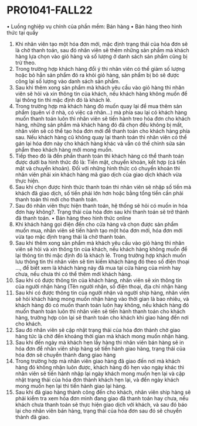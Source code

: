 # PRO1041-FALL22
•	Luồng nghiệp vụ chính của phần mềm: Bán hàng
•	Bán hàng theo hình thức tại quầy
1.	Khi nhân viên tạo một hóa đơn mới, mặc định trạng thái của hóa đơn sẽ là chờ thanh toán, sau đó nhân viên sẽ thêm những sản phẩm mà khách hàng lựa chọn vào giỏ hàng và số lượng ở danh sách sản phẩm cũng bị trừ theo.
2.	Trong trường hợp khách hàng đổi ý thì nhân viên có thể giảm số lượng hoặc bỏ hẳn sản phẩm đó ra khỏi giỏ hàng, sản phẩm bị bỏ sẽ được công lại số lượng vào danh sách sản phẩm.
3.	Sau khi thêm xong sản phẩm mà khách yêu cầu vào giỏ hàng thì nhân viên sẽ hỏi và xin thông tin của khách, nếu khách hàng không muốn để lại thông tin thì mặc định đó là khách lẻ.
4.	Trong trường hợp mà khách hàng đó muốn quay lại để mua thêm sản phẩm (quên ví ở nhà, có việc cá nhân…) mà phía sau lại có khách hàng muốn thanh toán luôn thì nhân viên sẽ tiến hành treo hóa đơn cho khách hàng, những sản phẩm mà khách hàng đó đã chọn đều không bị mất, nhân viên sẽ có thể tạo hóa đơn mới để thanh toán cho khách hàng phía sau. Nếu khách hàng cũ không quay lại thanh toán thì nhân viên có thể gán lại hóa đơn này cho khách hàng khác và vẫn có thể chỉnh sửa sản phẩm theo khách hàng mới mong muốn.
5.	Tiếp theo đó là đến phần thanh toán thì khách hàng có thể thanh toán được dưới ba hình thức đó là: Tiền mặt, chuyển khoản, kết hợp (cả tiền mặt và chuyển khoản). Đối với những hình thức có chuyển khoản thì nhân viên phải xin khách hàng mã giao dịch của giao dịch khách vừa thực hiện.
6.	Sau khi chọn được hình thức thanh toán thì nhân viên sẽ nhập số tiền mà khách đã giao dịch, số tiền phải lớn hơn hoặc bằng tổng tiền cần phải thanh toán thì mới cho thanh toán.
7.	Sau đó nhân viên thực hiện thanh toán, hệ thống sẽ hỏi có muốn in hóa đơn hay không?. Trạng thái của hóa đơn sau khi thanh toán sẽ trở thành đã thanh toán.
•	Bán hàng theo hình thức online
1.	Khi khách hàng gọi điện đến cho cửa hàng và chọn được sản phẩm muốn mua, nhân viên sẽ tiến hành tạo một hóa đơn mới, hóa đơn mới vừa tạo mặc định trạng thái là chờ thanh toán.
2.	Sau khi thêm xong sản phẩm mà khách yêu cầu vào giỏ hàng thì nhân viên sẽ hỏi và xin thông tin của khách, nếu khách hàng không muốn để lại thông tin thì mặc định đó là khách lẻ. Trong trường hợp khách muốn lưu thông tin thì nhân viên sẽ tìm kiếm khách hàng đó theo số điện thoại …, để biết xem là khách hàng này đã mua tại cửa hàng của mình hay chưa, nếu chưa thì có thể thêm mới khách hàng.
3.	Sau khi có được thông tin của khách hàng, nhân viên sẽ xin thông tin của người nhận hàng (Tên người nhận, số điện thoại, địa chỉ nhận hàng
4.	Sau khi có được thông tin của người nhận và người ship hàng, nhân viên sẽ hỏi khách hàng mong muốn nhận hàng vào thời gian là bao nhiêu, và khách hàng đó có muốn thanh toán luôn hay không, nếu khách hàng đó muốn thanh toán luôn thì nhân viên sẽ tiến hành thanh toán cho khách hàng, trường hợp còn lại sẽ thanh toán cho khách khi giao hàng đến nơi cho khách.
5.	Sau đó nhân viên sẽ cập nhật trạng thái của hóa đơn thành chờ giao hàng tức là chờ đến khoảng thời gian mà khách mong muốn nhận hàng.
6.	Sau khi đến ngày mà khách hẹn lấy hàng thì nhân viên bán hàng sẽ in hóa đơn để nhân viên ship hàng sẽ tiến hành giao hàng, trạng thái của hóa đơn sẽ chuyển thành đang giao hàng
7.	Trong trường hợp mà nhân viên giao hàng đã giao đến nơi mà khách hàng đó không nhận luôn được, khách hàng đó hẹn vào ngày khác thì nhân viên sẽ tiến hành nhập lại ngày khách mong muốn hẹn lại và cập nhật trạng thái của hóa đơn thành khách hẹn lại, và đến ngày khách mong muốn hẹn lại thì tiến hành giao lại hàng.
8.	Sau khi đã giao hàng thành công đến cho khách, nhân viên ship hàng sẽ phải kiểm tra xem hóa đơn mình đang giao đã thanh toán hay chưa, nếu khách chưa thanh toán sẽ thực hiện giao dịch với khách, và sau đó báo lại cho nhân viên bán hàng, trạng thái của hóa đơn sau đó sẽ chuyển thành đã giao.


